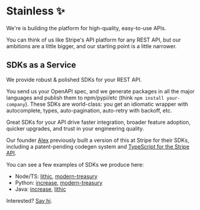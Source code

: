 # Stainless ✨

We're is building the platform for high-quality, easy-to-use APIs.

You can think of us like Stripe's API platform for any REST API, but our ambitions are a little bigger, and our starting point is a little narrower.

## SDKs as a Service

We provide robust & polished SDKs for your REST API.

You send us your OpenAPI spec, and we generate packages in all the major languages and publish them to npm/pypi/etc (think `npm install your-company`). These SDKs are world-class: you get an idiomatic wrapper with autocomplete, types, auto-pagination, auto-retry with backoff, etc.

Great SDKs for your API drive faster integration, broader feature adoption, quicker upgrades, and trust in your engineering quality.

Our founder [Alex](https://linkedin.com/in/alexrattray) previously built a version of this at Stripe for their SDKs, including a patent-pending codegen system and [TypeScript for the Stripe API](https://twitter.com/stripe/status/1222944951853432832).

You can see a few examples of SDKs we produce here:

- Node/TS: [lithic](https://github.com/lithic-com/lithic-node), [modern-treasury](https://github.com/Modern-Treasury/modern-treasury-node)
- Python: [increase](https://github.com/Increase/increase-python), [modern-treasury](https://github.com/Modern-Treasury/modern-treasury-python)
- Java: [increase](https://github.com/increase/increase-java), [lithic](https://github.com/lithic-com/lithic-java)

Interested? [Say hi](https://ohr4yel55br.typeform.com/to/asCyswO6).
